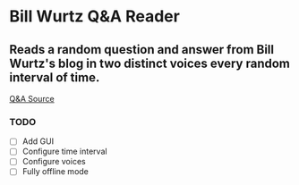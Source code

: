 # Bill Wurtz Q&A Reader
## Reads a random question and answer from Bill Wurtz's blog in two distinct voices every random interval of time.
[Q&A Source](https://billwurtz.com/questions/questions.html)

### TODO
- [ ] Add GUI
- [ ] Configure time interval
- [ ] Configure voices
- [ ] Fully offline mode

